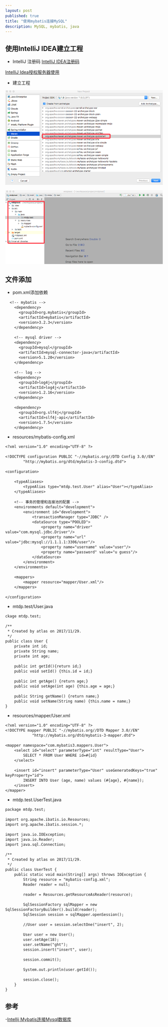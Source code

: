 ```yaml
---
layout: post
published: true
title: "使用mybatis连接MySQL"
description: MySQL, mybatis, java
---
```

## 使用IntelliJ IDEA建立工程
- IntelliJ 注册码
[IntelliJ IDEA注册码](http://idea.lanyus.com/)

[IntelliJ Idea授权服务器使用](https://www.wrbug.com/2016/11/11/IntelliJ%20Idea%20%E6%8E%88%E6%9D%83%E6%9C%8D%E5%8A%A1%E5%99%A8%E4%BD%BF%E7%94%A8/)

- 建立工程

![intellij_create_project](../../images/intellij_create_project.png)

![intellij_establish_project](../../images/intellij_establish_project.png)

## 文件添加
- pom.xml添加依赖

```
  <!-- mybatis -->
    <dependency>
      <groupId>org.mybatis</groupId>
      <artifactId>mybatis</artifactId>
      <version>3.2.3</version>
    </dependency>

    <!-- mysql driver -->
    <dependency>
      <groupId>mysql</groupId>
      <artifactId>mysql-connector-java</artifactId>
      <version>5.1.20</version>
    </dependency>

    <!-- log -->
    <dependency>
      <groupId>log4j</groupId>
      <artifactId>log4j</artifactId>
      <version>1.2.16</version>
    </dependency>

    <dependency>
      <groupId>org.slf4j</groupId>
      <artifactId>slf4j-api</artifactId>
      <version>1.7.5</version>
    </dependency>
```

- resources/mybatis-config.xml

```
<?xml version="1.0" encoding="UTF-8" ?>

<!DOCTYPE configuration PUBLIC "-//mybatis.org//DTD Config 3.0//EN"
        "http://mybatis.org/dtd/mybatis-3-config.dtd">

<configuration>
    
    <typeAliases>
        <typeAlias type="mtdp.test.User" alias="User"></typeAlias>
    </typeAliases>

    <!-- 事务的管理和连接池的配置 -->
    <environments default="development">
        <environment id="development">
            <transactionManager type="JDBC" />
            <dataSource type="POOLED">
                <property name="driver" value="com.mysql.jdbc.Driver"/>
                <property name="url" value="jdbc:mysql://1.1.1.1:3306/user"/>
                <property name="username" value="user"/>
                <property name="password" value="u guess"/>
            </dataSource>
        </environment>
    </environments>

    <mappers>
        <mapper resource="mapper/User.xml"/>
    </mappers>

</configuration>
```

- mtdp.test/User.java

```
ckage mtdp.test;

/**
 * Created by atlas on 2017/11/29.
 */
public class User {
    private int id;
    private String name;
    private int age;

    public int getId(){return id;}
    public void setId() {this.id = id;}

    public int getAge() {return age;}
    public void setAge(int age) {this.age = age;}

    public String getName() {return name;}
    public void setName(String name) {this.name = name;}
}
```

- resources/mapper/User.xml

```
<?xml version="1.0" encoding="UTF-8" ?>
<!DOCTYPE mapper PUBLIC "-//mybatis.org//DTD Mapper 3.0//EN"
            "http://mybatis.org/dtd/mybatis-3-mapper.dtd">

<mapper namespace="com.mybatis3.mappers.User">
    <select id="select" parameterType="int" resultType="User">
        SELECT * FROM User WHERE id=#{id}
    </select>

    <insert id="insert" parameterType="User" useGeneratedKeys="true" keyProperty="id">
        INSERT INTO User (age, name) values (#{age}, #{name});
    </insert>
</mapper>
```

- mtdp.test.UserTest.java

```
package mtdp.test;

import org.apache.ibatis.io.Resources;
import org.apache.ibatis.session.*;

import java.io.IOException;
import java.io.Reader;
import java.sql.Connection;

/**
 * Created by atlas on 2017/11/29.
 */
public class UserTest {
    public static void main(String[] args) throws IOException {
        String resource = "mybatis-config.xml";
        Reader reader = null;

        reader = Resources.getResourceAsReader(resource);

        SqlSessionFactory sqlMapper = new SqlSessionFactoryBuilder().build(reader);
        SqlSession session = sqlMapper.openSession();

        //User user = session.selectOne("insert", 2);

        User user = new User();
        user.setAge(18);
        user.setName("ght");
        session.insert("insert", user);

        session.commit();

        System.out.println(user.getId());

        session.close();
    }
}
```

## 参考
-[Intellij Mybatis连接Mysql数据库](http://blog.csdn.net/qq_23195583/article/details/52792199) 


